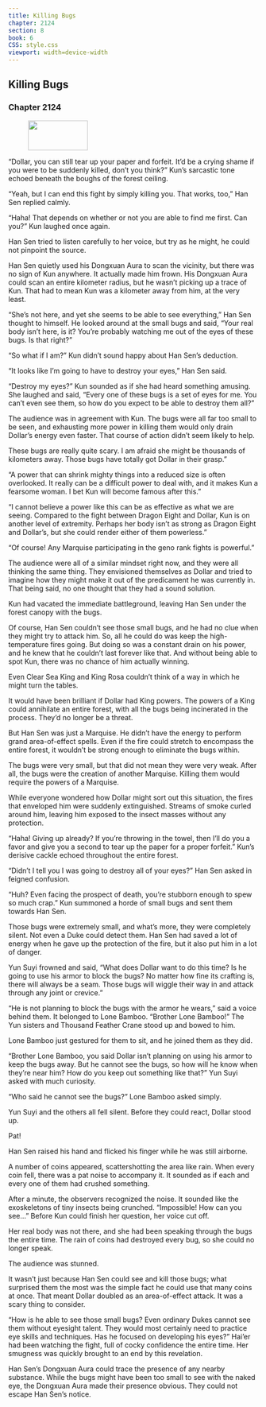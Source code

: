```yaml
---
title: Killing Bugs
chapter: 2124
section: 8
book: 6
CSS: style.css
viewport: width=device-width
---
```


## Killing Bugs

### Chapter 2124

<figure>
	<img src="../Images/gem.gif" alt="" id="gem" width="120" height="60" />
</figure>

“Dollar, you can still tear up your paper and forfeit. It’d be a crying shame if you were to be suddenly killed, don’t you think?” Kun’s sarcastic tone echoed beneath the boughs of the forest ceiling.

“Yeah, but I can end this fight by simply killing you. That works, too,” Han Sen replied calmly.

“Haha! That depends on whether or not you are able to find me first. Can you?” Kun laughed once again.

Han Sen tried to listen carefully to her voice, but try as he might, he could not pinpoint the source.

Han Sen quietly used his Dongxuan Aura to scan the vicinity, but there was no sign of Kun anywhere. It actually made him frown. His Dongxuan Aura could scan an entire kilometer radius, but he wasn’t picking up a trace of Kun. That had to mean Kun was a kilometer away from him, at the very least.

“She’s not here, and yet she seems to be able to see everything,” Han Sen thought to himself. He looked around at the small bugs and said, “Your real body isn’t here, is it? You’re probably watching me out of the eyes of these bugs. Is that right?”

“So what if I am?” Kun didn’t sound happy about Han Sen’s deduction.

“It looks like I’m going to have to destroy your eyes,” Han Sen said.

“Destroy my eyes?” Kun sounded as if she had heard something amusing. She laughed and said, “Every one of these bugs is a set of eyes for me. You can’t even see them, so how do you expect to be able to destroy them all?”

The audience was in agreement with Kun. The bugs were all far too small to be seen, and exhausting more power in killing them would only drain Dollar’s energy even faster. That course of action didn’t seem likely to help.

These bugs are really quite scary. I am afraid she might be thousands of kilometers away. Those bugs have totally got Dollar in their grasp.”

“A power that can shrink mighty things into a reduced size is often overlooked. It really can be a difficult power to deal with, and it makes Kun a fearsome woman. I bet Kun will become famous after this.”

“I cannot believe a power like this can be as effective as what we are seeing. Compared to the fight between Dragon Eight and Dollar, Kun is on another level of extremity. Perhaps her body isn’t as strong as Dragon Eight and Dollar’s, but she could render either of them powerless.”

“Of course! Any Marquise participating in the geno rank fights is powerful.”

The audience were all of a similar mindset right now, and they were all thinking the same thing. They envisioned themselves as Dollar and tried to imagine how they might make it out of the predicament he was currently in. That being said, no one thought that they had a sound solution.

Kun had vacated the immediate battleground, leaving Han Sen under the forest canopy with the bugs.

Of course, Han Sen couldn’t see those small bugs, and he had no clue when they might try to attack him. So, all he could do was keep the high-temperature fires going. But doing so was a constant drain on his power, and he knew that he couldn’t last forever like that. And without being able to spot Kun, there was no chance of him actually winning.

Even Clear Sea King and King Rosa couldn’t think of a way in which he might turn the tables.

It would have been brilliant if Dollar had King powers. The powers of a King could annihilate an entire forest, with all the bugs being incinerated in the process. They’d no longer be a threat.

But Han Sen was just a Marquise. He didn’t have the energy to perform grand area-of-effect spells. Even if the fire could stretch to encompass the entire forest, it wouldn’t be strong enough to eliminate the bugs within.

The bugs were very small, but that did not mean they were very weak. After all, the bugs were the creation of another Marquise. Killing them would require the powers of a Marquise.

While everyone wondered how Dollar might sort out this situation, the fires that enveloped him were suddenly extinguished. Streams of smoke curled around him, leaving him exposed to the insect masses without any protection.

“Haha! Giving up already? If you’re throwing in the towel, then I’ll do you a favor and give you a second to tear up the paper for a proper forfeit.” Kun’s derisive cackle echoed throughout the entire forest.

“Didn’t I tell you I was going to destroy all of your eyes?” Han Sen asked in feigned confusion.

“Huh? Even facing the prospect of death, you’re stubborn enough to spew so much crap.” Kun summoned a horde of small bugs and sent them towards Han Sen.

Those bugs were extremely small, and what’s more, they were completely silent. Not even a Duke could detect them. Han Sen had saved a lot of energy when he gave up the protection of the fire, but it also put him in a lot of danger.

Yun Suyi frowned and said, “What does Dollar want to do this time? Is he going to use his armor to block the bugs? No matter how fine its crafting is, there will always be a seam. Those bugs will wiggle their way in and attack through any joint or crevice.”

“He is not planning to block the bugs with the armor he wears,” said a voice behind them. It belonged to Lone Bamboo. “Brother Lone Bamboo!” The Yun sisters and Thousand Feather Crane stood up and bowed to him.

Lone Bamboo just gestured for them to sit, and he joined them as they did.

“Brother Lone Bamboo, you said Dollar isn’t planning on using his armor to keep the bugs away. But he cannot see the bugs, so how will he know when they’re near him? How do you keep out something like that?” Yun Suyi asked with much curiosity.

“Who said he cannot see the bugs?” Lone Bamboo asked simply.

Yun Suyi and the others all fell silent. Before they could react, Dollar stood up.

Pat!

Han Sen raised his hand and flicked his finger while he was still airborne.

A number of coins appeared, scattershotting the area like rain. When every coin fell, there was a pat noise to accompany it. It sounded as if each and every one of them had crushed something.

After a minute, the observers recognized the noise. It sounded like the exoskeletons of tiny insects being crunched. “Impossible! How can you see…” Before Kun could finish her question, her voice cut off.

Her real body was not there, and she had been speaking through the bugs the entire time. The rain of coins had destroyed every bug, so she could no longer speak.

The audience was stunned.

It wasn’t just because Han Sen could see and kill those bugs; what surprised them the most was the simple fact he could use that many coins at once. That meant Dollar doubled as an area-of-effect attack. It was a scary thing to consider.

“How is he able to see those small bugs? Even ordinary Dukes cannot see them without eyesight talent. They would most certainly need to practice eye skills and techniques. Has he focused on developing his eyes?” Hai’er had been watching the fight, full of cocky confidence the entire time. Her smugness was quickly brought to an end by this revelation.

Han Sen’s Dongxuan Aura could trace the presence of any nearby substance. While the bugs might have been too small to see with the naked eye, the Dongxuan Aura made their presence obvious. They could not escape Han Sen’s notice.